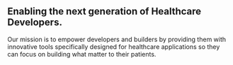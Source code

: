 ## Enabling the next generation of Healthcare Developers.

Our mission is to empower developers and builders by providing them with innovative tools specifically designed for healthcare applications so they can focus on building what matter to their patients.
